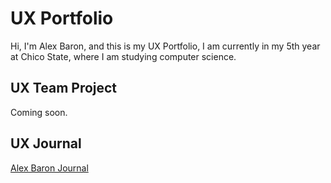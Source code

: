 # UX Portfolio

Hi, I'm Alex Baron, and this is my UX Portfolio, I am currently in my 5th year at Chico State, where I am studying computer science.

## UX Team Project

Coming soon.

## UX Journal

[Alex Baron Journal](journal/)
